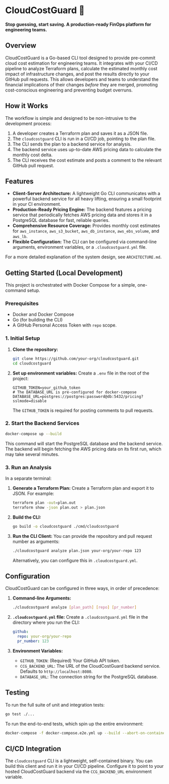# CloudCostGuard 🤖

**Stop guessing, start saving. A production-ready FinOps platform for engineering teams.**

## Overview

CloudCostGuard is a Go-based CLI tool designed to provide pre-commit cloud cost estimation for engineering teams. It integrates with your CI/CD pipeline to analyze Terraform plans, calculate the estimated monthly cost impact of infrastructure changes, and post the results directly to your GitHub pull requests. This allows developers and teams to understand the financial implications of their changes *before* they are merged, promoting cost-conscious engineering and preventing budget overruns.

## How it Works

The workflow is simple and designed to be non-intrusive to the development process:
1. A developer creates a Terraform plan and saves it as a JSON file.
2. The `cloudcostguard` CLI is run in a CI/CD job, pointing to the plan file.
3. The CLI sends the plan to a backend service for analysis.
4. The backend service uses up-to-date AWS pricing data to calculate the monthly cost delta.
5. The CLI receives the cost estimate and posts a comment to the relevant GitHub pull request.

## Features

- **Client-Server Architecture:** A lightweight Go CLI communicates with a powerful backend service for all heavy lifting, ensuring a small footprint in your CI environment.
- **Production-Ready Pricing Engine:** The backend features a pricing service that periodically fetches AWS pricing data and stores it in a PostgreSQL database for fast, reliable queries.
- **Comprehensive Resource Coverage:** Provides monthly cost estimates for `aws_instance`, `aws_s3_bucket`, `aws_db_instance`, `aws_ebs_volume`, and `aws_lb`.
- **Flexible Configuration:** The CLI can be configured via command-line arguments, environment variables, or a `.cloudcostguard.yml` file.

For a more detailed explanation of the system design, see `ARCHITECTURE.md`.

## Getting Started (Local Development)

This project is orchestrated with Docker Compose for a simple, one-command setup.

### Prerequisites

- Docker and Docker Compose
- Go (for building the CLI)
- A GitHub Personal Access Token with `repo` scope.

### 1. Initial Setup

1.  **Clone the repository:**
    ```bash
    git clone https://github.com/your-org/cloudcostguard.git
    cd cloudcostguard
    ```

2.  **Set up environment variables:**
    Create a `.env` file in the root of the project:
    ```env
    GITHUB_TOKEN=your_github_token
    # The DATABASE_URL is pre-configured for docker-compose
    DATABASE_URL=postgres://postgres:password@db:5432/pricing?sslmode=disable
    ```
    The `GITHUB_TOKEN` is required for posting comments to pull requests.

### 2. Start the Backend Services

```bash
docker-compose up --build
```
This command will start the PostgreSQL database and the backend service. The backend will begin fetching the AWS pricing data on its first run, which may take several minutes.

### 3. Run an Analysis

In a separate terminal:

1.  **Generate a Terraform Plan:**
    Create a Terraform plan and export it to JSON. For example:
    ```bash
    terraform plan -out=plan.out
    terraform show -json plan.out > plan.json
    ```

2.  **Build the CLI:**
    ```bash
    go build -o cloudcostguard ./cmd/cloudcostguard
    ```

3.  **Run the CLI Client:**
    You can provide the repository and pull request number as arguments:
    ```bash
    ./cloudcostguard analyze plan.json your-org/your-repo 123
    ```
    Alternatively, you can configure this in `.cloudcostguard.yml`.

## Configuration

CloudCostGuard can be configured in three ways, in order of precedence:

1.  **Command-line Arguments:**
    ```bash
    ./cloudcostguard analyze [plan_path] [repo] [pr_number]
    ```

2.  **`.cloudcostguard.yml` file:**
    Create a `.cloudcostguard.yml` file in the directory where you run the CLI:
    ```yaml
    github:
      repo: your-org/your-repo
      pr_number: 123
    ```

3.  **Environment Variables:**
    - `GITHUB_TOKEN`: (Required) Your GitHub API token.
    - `CCG_BACKEND_URL`: The URL of the CloudCostGuard backend service. Defaults to `http://localhost:8080`.
    - `DATABASE_URL`: The connection string for the PostgreSQL database.

## Testing

To run the full suite of unit and integration tests:
```bash
go test ./...
```

To run the end-to-end tests, which spin up the entire environment:
```bash
docker-compose -f docker-compose.e2e.yml up --build --abort-on-container-exit
```

## CI/CD Integration

The `cloudcostguard` CLI is a lightweight, self-contained binary. You can build this client and run it in your CI/CD pipeline. Configure it to point to your hosted CloudCostGuard backend via the `CCG_BACKEND_URL` environment variable.

